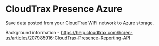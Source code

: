 # CloudTrax Presence Azure
Save data posted from your CloudTrax WiFi network to Azure storage.

Background information - https://help.cloudtrax.com/hc/en-us/articles/207985916-CloudTrax-Presence-Reporting-API
